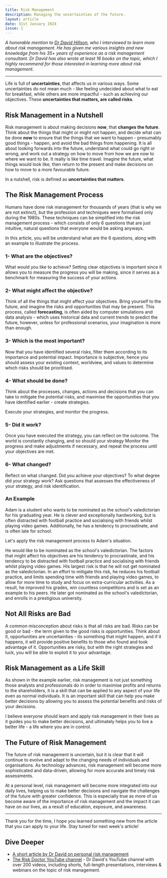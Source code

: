 ```yaml
---
title: Risk Management
description: Managing the uncertainties of the future.
layout: article
date: 31st January 2024
issue: 1
---
```


*A honorable mention to [Dr David Hillson](https://risk-doctor.com), who I interviewed to learn more about risk management. He has given me various insights and new knowledge from his 35+ years of experience as a risk management consultant. Dr David has also wrote at least 16 books on the topic, which I highly recommend for those interested in learning more about risk management.*

---

Life is full of **uncertainties**, that affects us in various ways. Some uncertainties do not mean much - like feeling undecided about what to eat for breakfast, while others are more impactful - such as achieving our objectives. These **uncertainties that matters, are called risks**.

## Risk Management in a Nutshell

Risk management is about making decisions **now**, that **changes the future**. Think about the things that might or might not happen, and decide what can be done **now** to ensure that the things that we want to happen - presumably good things - happen, and avoid the bad things from happening. It is all about looking forwards into the future, understand what could go right or wrong, and work out a strategy on how to move from how we are now to where we want to be. It really is like time travel. Imagine the future, what things would look like, then return to the present and make decisions on how to move to a more favourable future.

In a nutshell, risk is defined as **uncertainties that matters**.

## The Risk Management Process

Humans have done risk management for thousands of years (that is why we are not extinct), but the profession and techniques were formalised only during the 1980s. These techniques can be simplified into the risk management process - which consists of only 6 questions that are just intuitive, natural questions that everyone would be asking anyways.

In this article, you will be understand what are the 6 questions, along with an example to illustrate the process.

### 1- What are the objectives?

What would you like to achieve? Setting clear objectives is important since it allows you to measure the progress you will be making, since it serves as a benchmark for measuring the success of your actions.

### 2- What might affect the objective?

Think of all the things that might affect your objectives. Bring yourself to the future, and imagine the risks and opportunities that may be present. This process, called **forecasting**, is often aided by computer simulations and data analysis - which uses historical data and current trends to predict the future, however, unless for professional scenarios, your imagination is more than enough.

### 3- Which is the most important?

Now that you have identified several risks, filter them according to its importance and potential impact. Importance is subjective, hence you should assess your existing context, worldview, and values to determine which risks should be prioritised.

### 4- What should be done?

Think about the processes, changes, actions and decisions that you can take to mitigate the potential risks, and maximise the opportunities that you have identified earlier - create strategies.

Execute your strategies, and monitor the progress.

### 5- Did it work?

Once you have executed the strategy, you can reflect on the outcome. The world is constantly changing, and so should your strategy Monitor the progress and make adjustments if necessary, and repeat the process until your objectives are met.

### 6- What changed?

Reflect on what changed. Did you achieve your objectives? To what degree did your strategy work? Ask questions that assesses the effectiveness of your strategy, and risk identification.

### An Example

Adam is a student who wants to be nominated as the school's valedictorian for his graduating year. He is clever and exceptionally hardworking, but is often distracted with football practice and socialising with friends whilst playing video games. Additionally, he has a tendency to procrastinate, and is often late for school.

Let's apply the risk management process to Adam's situation.

He would like to be nominated as the school's valedictorian. The factors that might affect his objectives are his tendency to procrastinate, and his tendency to be distracted with football practice and socialising with friends whilst playing video games. His largest risk is that he will not get nominated as the valedictorian. In an effort to mitigate this risk, he reduces his football practice, and limits spending time with friends and playing video games, to allow for more time to study and focus on extra-curricular activities. As a result, he improved his grades, win countless competitions and is set as an example to his peers. He later got nominated as the school's valedictorian, and enrolls in a prestigious university.

## Not All Risks are Bad

A common misconception about risks is that all risks are bad. Risks can be good or bad - the term given to the good risks is opportunities. Think about it, opportunities are uncertainties - its something that might happen, and if it happens, it will provide positive benefits to those who found and took advantage of it. Opportunities are risky, but with the right strategies and luck, you will be able to exploit it to your advantage.

## Risk Management as a Life Skill

As shown in the example earlier, risk management is not just something those analysts and professionals do in order to maximise profits and returns to the shareholders, it is a skill that can be applied to any aspect of your life even as normal individuals. It is an important skill that can help you make better decisions by allowing you to assess the potential benefits and risks of your decisions.

I believe everyone should learn and apply risk management in their lives as it guides you to make better decisions, and ultimately helps you to live a better life - a life where you are in control.

## The Future of Risk Management

The future of risk management is uncertain, but it is clear that it will continue to evolve and adapt to the changing needs of individuals and organisations. As technology advances, risk management will become more sophisticated and data-driven, allowing for more accurate and timely risk assessments.

At a personal level, risk management will become more integrated into our daily lives, helping us to make better decisions and navigate the challenges of the future with greater confidence. This is especially true as more of us become aware of the importance of risk management and the impact it can have on our lives, as a result of education, exposure, and awareness.

---

Thank you for the time, I hope you learned something new from the article that you can apply to your life. Stay tuned for next week's article!

## Dive Deeper

- [A short article by Dr David on personal risk management](https://risk-doctor.com/wp-content/uploads/2020/06/19-Personal-risk-management.pdf)
- [The Risk Doctor YouTube channel](https://www.youtube.com/RiskDoctorVideo) - Dr David's YouTube channel with over 200 videos, including shorts, full-length presentations, interviews & webinars on the topic of risk management.